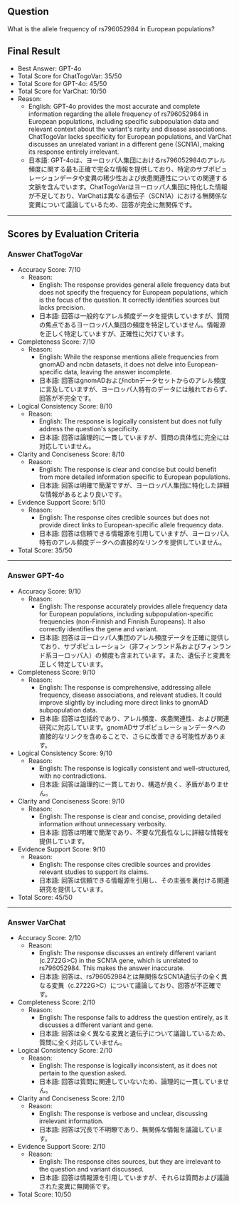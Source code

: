 ## Question

What is the allele frequency of rs796052984 in European populations?

## Final Result

- Best Answer: GPT-4o
- Total Score for ChatTogoVar: 35/50
- Total Score for GPT-4o: 45/50
- Total Score for VarChat: 10/50
- Reason:
  - English: GPT-4o provides the most accurate and complete information regarding the allele frequency of rs796052984 in European populations, including specific subpopulation data and relevant context about the variant's rarity and disease associations. ChatTogoVar lacks specificity for European populations, and VarChat discusses an unrelated variant in a different gene (SCN1A), making its response entirely irrelevant.
  - 日本語: GPT-4oは、ヨーロッパ人集団におけるrs796052984のアレル頻度に関する最も正確で完全な情報を提供しており、特定のサブポピュレーションデータや変異の稀少性および疾患関連性についての関連する文脈を含んでいます。ChatTogoVarはヨーロッパ人集団に特化した情報が不足しており、VarChatは異なる遺伝子（SCN1A）における無関係な変異について議論しているため、回答が完全に無関係です。

---

## Scores by Evaluation Criteria

### Answer ChatTogoVar
- Accuracy Score: 7/10
  - Reason: 
    - English: The response provides general allele frequency data but does not specify the frequency for European populations, which is the focus of the question. It correctly identifies sources but lacks precision.
    - 日本語: 回答は一般的なアレル頻度データを提供していますが、質問の焦点であるヨーロッパ人集団の頻度を特定していません。情報源を正しく特定していますが、正確性に欠けています。
- Completeness Score: 7/10
  - Reason: 
    - English: While the response mentions allele frequencies from gnomAD and ncbn datasets, it does not delve into European-specific data, leaving the answer incomplete.
    - 日本語: 回答はgnomADおよびncbnデータセットからのアレル頻度に言及していますが、ヨーロッパ人特有のデータには触れておらず、回答が不完全です。
- Logical Consistency Score: 8/10
  - Reason: 
    - English: The response is logically consistent but does not fully address the question's specificity.
    - 日本語: 回答は論理的に一貫していますが、質問の具体性に完全には対応していません。
- Clarity and Conciseness Score: 8/10
  - Reason: 
    - English: The response is clear and concise but could benefit from more detailed information specific to European populations.
    - 日本語: 回答は明確で簡潔ですが、ヨーロッパ人集団に特化した詳細な情報があるとより良いです。
- Evidence Support Score: 5/10
  - Reason: 
    - English: The response cites credible sources but does not provide direct links to European-specific allele frequency data.
    - 日本語: 回答は信頼できる情報源を引用していますが、ヨーロッパ人特有のアレル頻度データへの直接的なリンクを提供していません。
- Total Score: 35/50

---

### Answer GPT-4o
- Accuracy Score: 9/10
  - Reason: 
    - English: The response accurately provides allele frequency data for European populations, including subpopulation-specific frequencies (non-Finnish and Finnish Europeans). It also correctly identifies the gene and variant.
    - 日本語: 回答はヨーロッパ人集団のアレル頻度データを正確に提供しており、サブポピュレーション（非フィンランド系およびフィンランド系ヨーロッパ人）の頻度も含まれています。また、遺伝子と変異を正しく特定しています。
- Completeness Score: 9/10
  - Reason: 
    - English: The response is comprehensive, addressing allele frequency, disease associations, and relevant studies. It could improve slightly by including more direct links to gnomAD subpopulation data.
    - 日本語: 回答は包括的であり、アレル頻度、疾患関連性、および関連研究に対応しています。gnomADサブポピュレーションデータへの直接的なリンクを含めることで、さらに改善できる可能性があります。
- Logical Consistency Score: 9/10
  - Reason: 
    - English: The response is logically consistent and well-structured, with no contradictions.
    - 日本語: 回答は論理的に一貫しており、構造が良く、矛盾がありません。
- Clarity and Conciseness Score: 9/10
  - Reason: 
    - English: The response is clear and concise, providing detailed information without unnecessary verbosity.
    - 日本語: 回答は明確で簡潔であり、不要な冗長性なしに詳細な情報を提供しています。
- Evidence Support Score: 9/10
  - Reason: 
    - English: The response cites credible sources and provides relevant studies to support its claims.
    - 日本語: 回答は信頼できる情報源を引用し、その主張を裏付ける関連研究を提供しています。
- Total Score: 45/50

---

### Answer VarChat
- Accuracy Score: 2/10
  - Reason: 
    - English: The response discusses an entirely different variant (c.2722G>C) in the SCN1A gene, which is unrelated to rs796052984. This makes the answer inaccurate.
    - 日本語: 回答は、rs796052984とは無関係なSCN1A遺伝子の全く異なる変異（c.2722G>C）について議論しており、回答が不正確です。
- Completeness Score: 2/10
  - Reason: 
    - English: The response fails to address the question entirely, as it discusses a different variant and gene.
    - 日本語: 回答は全く異なる変異と遺伝子について議論しているため、質問に全く対応していません。
- Logical Consistency Score: 2/10
  - Reason: 
    - English: The response is logically inconsistent, as it does not pertain to the question asked.
    - 日本語: 回答は質問に関連していないため、論理的に一貫していません。
- Clarity and Conciseness Score: 2/10
  - Reason: 
    - English: The response is verbose and unclear, discussing irrelevant information.
    - 日本語: 回答は冗長で不明瞭であり、無関係な情報を議論しています。
- Evidence Support Score: 2/10
  - Reason: 
    - English: The response cites sources, but they are irrelevant to the question and variant discussed.
    - 日本語: 回答は情報源を引用していますが、それらは質問および議論された変異に無関係です。
- Total Score: 10/50